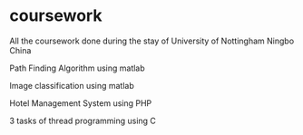 # coursework
All the coursework done during the stay of University of Nottingham Ningbo China 

Path Finding Algorithm using matlab

Image classification using matlab

Hotel Management System using PHP

3 tasks of thread programming using C
